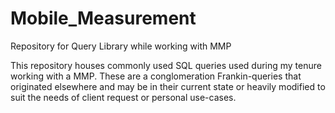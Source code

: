 # Mobile_Measurement
Repository for Query Library while working with MMP

This repository houses commonly used SQL queries used during my tenure working with a MMP.
These are a conglomeration Frankin-queries that originated elsewhere and may be in their current state or heavily modified to suit the needs of client request or personal use-cases. 
